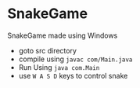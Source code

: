 # SnakeGame
SnakeGame made using Windows

 - goto src directory
 - compile using `javac com/Main.java`
 - Run Using `java com.Main`
 - use `W A S D` keys to control snake

